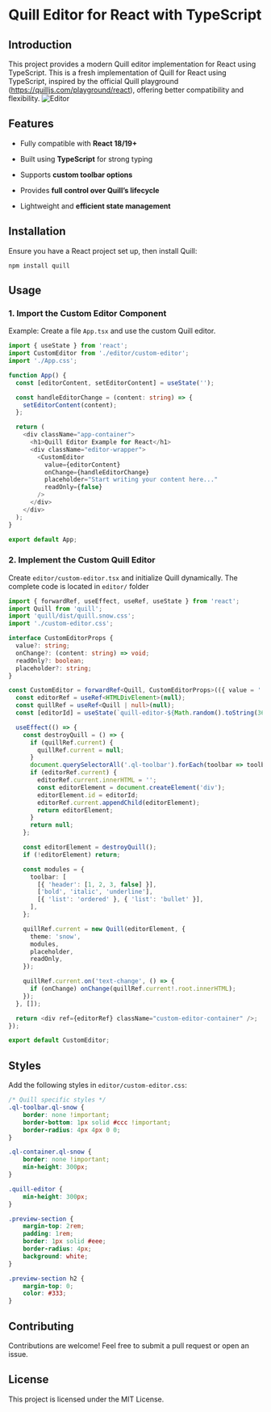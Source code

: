 # Quill Editor for React with TypeScript

## Introduction

This project provides a modern Quill editor implementation for React using TypeScript. This is a fresh implementation of Quill for React using TypeScript, inspired by the official Quill playground (https://quilljs.com/playground/react), offering better compatibility and flexibility.
![Editor](https://appwiz.dev/assets/images/editor.png)

## Features

-   Fully compatible with **React 18/19+**
    
-   Built using **TypeScript** for strong typing
    
-   Supports **custom toolbar options**
    
-   Provides **full control over Quill’s lifecycle**
    
-   Lightweight and **efficient state management**
    

## Installation

Ensure you have a React project set up, then install Quill:

    npm install quill

## Usage

### 1. Import the Custom Editor Component

Example: Create a file `App.tsx` and use the custom Quill editor.

```typescript
import { useState } from 'react';
import CustomEditor from './editor/custom-editor';
import './App.css';

function App() {
  const [editorContent, setEditorContent] = useState('');

  const handleEditorChange = (content: string) => {
    setEditorContent(content);
  };

  return (
    <div className="app-container">
      <h1>Quill Editor Example for React</h1>
      <div className="editor-wrapper">
        <CustomEditor
          value={editorContent}
          onChange={handleEditorChange}
          placeholder="Start writing your content here..."
          readOnly={false}
        />
      </div>
    </div>
  );
}

export default App;
```

### 2. Implement the Custom Quill Editor

Create `editor/custom-editor.tsx` and initialize Quill dynamically.
The complete code is located in `editor/` folder

```typescript
import { forwardRef, useEffect, useRef, useState } from 'react';
import Quill from 'quill';
import 'quill/dist/quill.snow.css';
import './custom-editor.css';

interface CustomEditorProps {
  value?: string;
  onChange?: (content: string) => void;
  readOnly?: boolean;
  placeholder?: string;
}

const CustomEditor = forwardRef<Quill, CustomEditorProps>(({ value = '', onChange, readOnly = false, placeholder = 'Write something...' }, ref) => {
  const editorRef = useRef<HTMLDivElement>(null);
  const quillRef = useRef<Quill | null>(null);
  const [editorId] = useState(`quill-editor-${Math.random().toString(36).substring(2, 9)}`);

  useEffect(() => {
    const destroyQuill = () => {
      if (quillRef.current) {
        quillRef.current = null;
      }
      document.querySelectorAll('.ql-toolbar').forEach(toolbar => toolbar.remove());
      if (editorRef.current) {
        editorRef.current.innerHTML = '';
        const editorElement = document.createElement('div');
        editorElement.id = editorId;
        editorRef.current.appendChild(editorElement);
        return editorElement;
      }
      return null;
    };

    const editorElement = destroyQuill();
    if (!editorElement) return;

    const modules = {
      toolbar: [
        [{ 'header': [1, 2, 3, false] }],
        ['bold', 'italic', 'underline'],
        [{ 'list': 'ordered' }, { 'list': 'bullet' }],
      ],
    };

    quillRef.current = new Quill(editorElement, {
      theme: 'snow',
      modules,
      placeholder,
      readOnly,
    });

    quillRef.current.on('text-change', () => {
      if (onChange) onChange(quillRef.current!.root.innerHTML);
    });
  }, []);

  return <div ref={editorRef} className="custom-editor-container" />;
});

export default CustomEditor;
```

## Styles

Add the following styles in `editor/custom-editor.css`:

```css
/* Quill specific styles */
.ql-toolbar.ql-snow {
    border: none !important;
    border-bottom: 1px solid #ccc !important;
    border-radius: 4px 4px 0 0;
}

.ql-container.ql-snow {
    border: none !important;
    min-height: 300px;
}

.quill-editor {
    min-height: 300px;
}

.preview-section {
    margin-top: 2rem;
    padding: 1rem;
    border: 1px solid #eee;
    border-radius: 4px;
    background: white;
}

.preview-section h2 {
    margin-top: 0;
    color: #333;
}
```

## Contributing

Contributions are welcome! Feel free to submit a pull request or open an issue.

## License

This project is licensed under the MIT License.